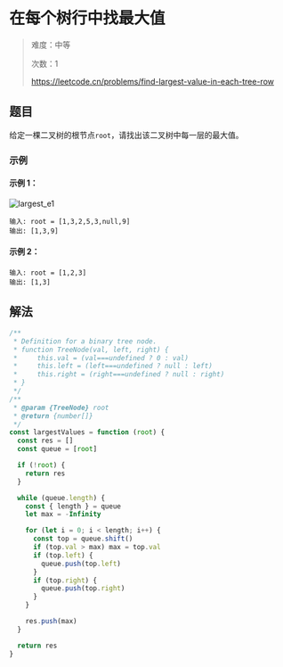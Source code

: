 # 在每个树行中找最大值

> 难度：中等
>
> 次数：1
>
> https://leetcode.cn/problems/find-largest-value-in-each-tree-row

## 题目

给定一棵二叉树的根节点`root`，请找出该二叉树中每一层的最大值。

### 示例

#### 示例 1：

![largest_e1](https://assets.leetcode.com/uploads/2020/08/21/largest_e1.jpg)

```
输入: root = [1,3,2,5,3,null,9]
输出: [1,3,9]
```

#### 示例 2：

```
输入: root = [1,2,3]
输出: [1,3]
```

## 解法

```javascript
/**
 * Definition for a binary tree node.
 * function TreeNode(val, left, right) {
 *     this.val = (val===undefined ? 0 : val)
 *     this.left = (left===undefined ? null : left)
 *     this.right = (right===undefined ? null : right)
 * }
 */
/**
 * @param {TreeNode} root
 * @return {number[]}
 */
const largestValues = function (root) {
  const res = []
  const queue = [root]

  if (!root) {
    return res
  }

  while (queue.length) {
    const { length } = queue
    let max = -Infinity

    for (let i = 0; i < length; i++) {
      const top = queue.shift()
      if (top.val > max) max = top.val
      if (top.left) {
        queue.push(top.left)
      }
      if (top.right) {
        queue.push(top.right)
      }
    }

    res.push(max)
  }

  return res
}
```
